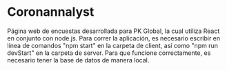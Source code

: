 # Coronannalyst
Página web de encuestas desarrollada para PK Global, la cual utiliza React en conjunto con node.js.
Para correr la aplicación, es necesario escribir en línea de comandos "npm start" en la carpeta de client,
así como "npm run devStart" en la carpeta de server.
Para que funcione correctamente, es necesario tener la base de datos de manera local.
